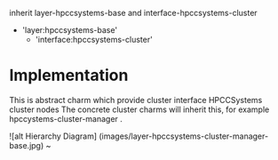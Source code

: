 inherit layer-hpccsystems-base and interface-hpccsystems-cluster

- 'layer:hpccsystems-base'
  - 'interface:hpccsystems-cluster'

# Implementation
This is abstract charm which provide cluster interface HPCCSystems cluster nodes
The concrete cluster charms will inherit this, for example hpccystems-cluster-manager .

![alt Hierarchy Diagram] (images/layer-hpccsystems-cluster-manager-base.jpg)
~

